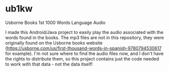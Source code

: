 # ub1kw
Usborne Books 1st 1000 Words Language Audio

I made this Android/Java project to easily play the audio associated with the words found in the books. The mp3 files are not in this repository, they were originally found on the Usborne books website (https://usborne.com/us/first-thousand-words-in-spanish-9780794530617 for example). I'm not sure where to find the audio files now, and I don't have the rights to distribute them, so this project contains just the code needed to work with that data - not the data itself!
